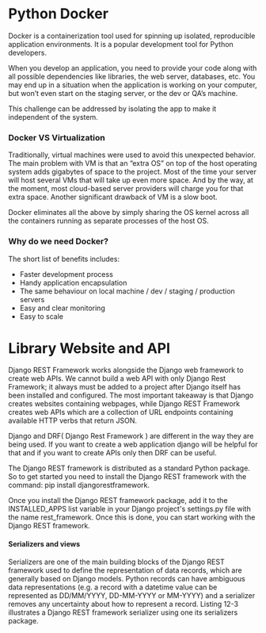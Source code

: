 # Python Docker

Docker is a containerization tool used for spinning up isolated, reproducible application environments. It is a popular development tool for Python developers.

When you develop an application, you need to provide your code along with all possible dependencies like libraries, the web server, databases, etc. You may end up in a situation when the application is working on your computer, but won’t even start on the staging server, or the dev or QA’s machine.

This challenge can be addressed by isolating the app to make it independent of the system.

### Docker VS Virtualization

Traditionally, virtual machines were used to avoid this unexpected behavior. The main problem with VM is that an “extra OS” on top of the host operating system adds gigabytes of space to the project. Most of the time your server will host several VMs that will take up even more space. And by the way, at the moment, most cloud-based server providers will charge you for that extra space. Another significant drawback of VM is a slow boot.

Docker eliminates all the above by simply sharing the OS kernel across all the containers running as separate processes of the host OS.


### Why do we need Docker?

The short list of benefits includes:

* Faster development process
* Handy application encapsulation
* The same behaviour on local machine / dev / staging / production servers
* Easy and clear monitoring
* Easy to scale



# Library Website and API

Django REST Framework works alongside the Django web framework to create web APIs. We cannot build a web API with only Django Rest Framework; it always must be added to a project after Django itself has been installed and configured. The most important takeaway is that Django creates websites containing webpages, while Django REST Framework creates web APIs which are a collection of URL endpoints containing available HTTP verbs that return JSON.

Django and DRF( Django Rest Framework ) are different in the way they are being used. If you want to create a web application django will be helpful for that and if you want to create APIs only then DRF can be useful.


The Django REST framework is distributed as a standard Python package. So to get started you need to install the Django REST framework with the command: pip install djangorestframework.

Once you install the Django REST framework package, add it to the INSTALLED_APPS list variable in your Django project's settings.py file with the name rest_framework. Once this is done, you can start working with the Django REST framework. 


#### Serializers and views

Serializers are one of the main building blocks of the Django REST framework used to define the representation of data records, which are generally based on Django models. Python records can have ambiguous data representations (e.g. a record with a datetime value can be represented as DD/MM/YYYY, DD-MM-YYYY or MM-YYYY) and a serializer removes any uncertainty about how to represent a record. Listing 12-3 illustrates a Django REST framework serializer using one its serializers package.









